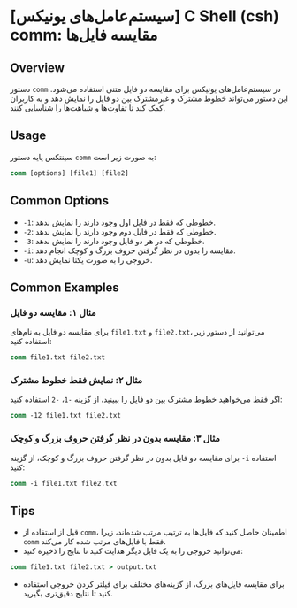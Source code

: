 # [سیستم‌عامل‌های یونیکس] C Shell (csh) comm: مقایسه فایل‌ها

## Overview
دستور `comm` در سیستم‌عامل‌های یونیکس برای مقایسه دو فایل متنی استفاده می‌شود. این دستور می‌تواند خطوط مشترک و غیرمشترک بین دو فایل را نمایش دهد و به کاربران کمک کند تا تفاوت‌ها و شباهت‌ها را شناسایی کنند.

## Usage
سینتکس پایه دستور `comm` به صورت زیر است:

```csh
comm [options] [file1] [file2]
```

## Common Options
- `-1`: خطوطی که فقط در فایل اول وجود دارند را نمایش ندهد.
- `-2`: خطوطی که فقط در فایل دوم وجود دارند را نمایش ندهد.
- `-3`: خطوطی که در هر دو فایل وجود دارند را نمایش ندهد.
- `-i`: مقایسه را بدون در نظر گرفتن حروف بزرگ و کوچک انجام دهد.
- `-u`: خروجی را به صورت یکتا نمایش دهد.

## Common Examples
### مثال ۱: مقایسه دو فایل
برای مقایسه دو فایل به نام‌های `file1.txt` و `file2.txt`، می‌توانید از دستور زیر استفاده کنید:

```csh
comm file1.txt file2.txt
```

### مثال ۲: نمایش فقط خطوط مشترک
اگر فقط می‌خواهید خطوط مشترک بین دو فایل را ببینید، از گزینه `-1`، `-2` استفاده کنید:

```csh
comm -12 file1.txt file2.txt
```

### مثال ۳: مقایسه بدون در نظر گرفتن حروف بزرگ و کوچک
برای مقایسه دو فایل بدون در نظر گرفتن حروف بزرگ و کوچک، از گزینه `-i` استفاده کنید:

```csh
comm -i file1.txt file2.txt
```

## Tips
- قبل از استفاده از `comm`، اطمینان حاصل کنید که فایل‌ها به ترتیب مرتب شده‌اند، زیرا `comm` فقط با فایل‌های مرتب شده کار می‌کند.
- می‌توانید خروجی را به یک فایل دیگر هدایت کنید تا نتایج را ذخیره کنید:

```csh
comm file1.txt file2.txt > output.txt
```
- برای مقایسه فایل‌های بزرگ، از گزینه‌های مختلف برای فیلتر کردن خروجی استفاده کنید تا نتایج دقیق‌تری بگیرید.